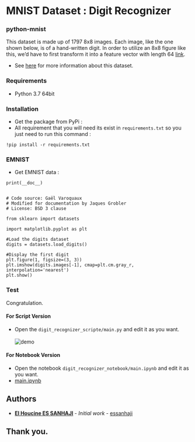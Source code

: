 # MNIST Dataset : Digit Recognizer



### python-mnist
This dataset is made up of 1797 8x8 images. Each image, like the one shown below, is of a hand-written digit. In order to utilize an 8x8 figure like this, we’d have to first transform it into a feature vector with length 64 [link](https://scikit-learn.org/stable/auto_examples/datasets/plot_digits_last_image.html).

- See [here](https://archive.ics.uci.edu/ml/datasets/Pen-Based+Recognition+of+Handwritten+Digits) for more information about this dataset.


### Requirements
- Python 3.7 64bit



### Installation
- Get the package from PyPi :
- All requirement that you will need its exist in ``requirements.txt`` so you just need to run this command :

```
!pip install -r requirements.txt
```





### EMNIST
- Get EMNIST data :
```
print(__doc__)


# Code source: Gaël Varoquaux
# Modified for documentation by Jaques Grobler
# License: BSD 3 clause

from sklearn import datasets

import matplotlib.pyplot as plt

#Load the digits dataset
digits = datasets.load_digits()

#Display the first digit
plt.figure(1, figsize=(3, 3))
plt.imshow(digits.images[-1], cmap=plt.cm.gray_r, interpolation='nearest')
plt.show()
```







### Test
Congratulation.

#### For Script Version
- Open the ```digit_recognizer_scripte/main.py``` and edit it as you want.<br><br>
![demo](digit_recognizer_scripte/demo.gif)

#### For Notebook Version
- Open the notebook ```digit_recognizer_notebook/main.ipynb``` and edit it as you want.<br/>
- [main.ipynb](digit_recognizer_notebook/main.ipynb)



## Authors
* **[El Houcine ES SANHAJI](https://essanhaji.github.io)** - *Initial work* - [essanhaji](https://github.com/essanhaji)




## Thank you.
